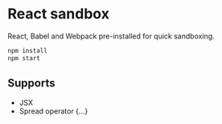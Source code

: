 # React sandbox

React, Babel and Webpack pre-installed for quick sandboxing.

```bash
npm install
npm start
```

## Supports
- JSX
- Spread operator {...}
